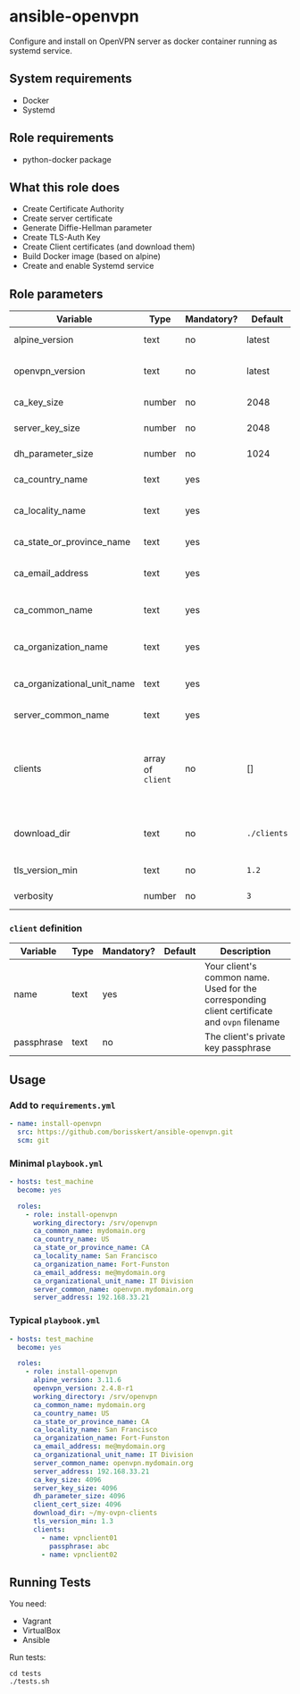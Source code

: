 # ansible-openvpn

Configure and install on OpenVPN server as docker container running as systemd service.

## System requirements

* Docker
* Systemd

## Role requirements

* python-docker package

## What this role does

* Create Certificate Authority
* Create server certificate
* Generate Diffie-Hellman parameter
* Create TLS-Auth Key
* Create Client certificates (and download them)
* Build Docker image (based on alpine)
* Create and enable Systemd service

## Role parameters

| Variable       | Type | Mandatory? | Default | Description                  |
|----------------|------|------------|---------|------------------------------|
| alpine_version | text | no         | latest  | Your selected alpine version |
| openvpn_version | text | no        | latest  | Your selected OpenVPN-Server version |
| ca_key_size     | number     | no    | 2048    | Keysize of the Certificate Authority |
| server_key_size | number     | no    | 2048    | Keysize of the server certificate |
| dh_parameter_size | number   | no    | 1024    | Size of the Diffie-Hellman parameter |
| ca_country_name   | text     | yes   |         | Certificate authority country code (i.e. `US`) |
| ca_locality_name  | text     | yes   |         | Certificate authority locality (i.e. `San Francisco`) |
| ca_state_or_province_name | text | yes |       | Certificate authority state or province (i.e. `CA`) |
| ca_email_address          | text | yes |       | Certificate authority email address (i.e. `me@myhost.mydomain.org`) |
| ca_common_name            | text | yes |       | Certificate authority common name (i.e. `mydomain.org`) |
| ca_organization_name      | text | yes |       | Certificate authority organization name (i.e. `Fort-Funston`) |
| ca_organizational_unit_name | text | yes |     | Certificate authority organizational unit name (i.e. `IT Division`) |
| server_common_name          | text | yes |     | Common name of the server certificate |
| clients                     | array of `client` | no | [] | A list of clients. For each client a client config in `ovpn` format will be created and downloaded to your local directory defined in `download_dir` |
| download_dir                | text              | no | `./clients` | Your local directory the created client `ovpn` configuration files will be downloaded |
| tls_version_min             | text              | no | `1.2` | Option to enforce a minimum TLS version |
| verbosity                   | number            | no | `3` | The verbosity level of your OpenVPN server |

### `client` definition

| Variable | Type | Mandatory? | Default | Description                  |
|----------|------|------------|---------|------------------------------|
| name     | text | yes        |         | Your client's common name. Used for the corresponding client certificate and `ovpn` filename |
| passphrase | text | no       |         | The client's private key passphrase                                                          |

## Usage

### Add to `requirements.yml`

```yaml
- name: install-openvpn
  src: https://github.com/borisskert/ansible-openvpn.git
  scm: git
```

### Minimal `playbook.yml`

```yaml
- hosts: test_machine
  become: yes

  roles:
    - role: install-openvpn
      working_directory: /srv/openvpn
      ca_common_name: mydomain.org
      ca_country_name: US
      ca_state_or_province_name: CA
      ca_locality_name: San Francisco
      ca_organization_name: Fort-Funston
      ca_email_address: me@mydomain.org
      ca_organizational_unit_name: IT Division
      server_common_name: openvpn.mydomain.org
      server_address: 192.168.33.21
```

### Typical `playbook.yml`

```yaml
- hosts: test_machine
  become: yes

  roles:
    - role: install-openvpn
      alpine_version: 3.11.6
      openvpn_version: 2.4.8-r1
      working_directory: /srv/openvpn
      ca_common_name: mydomain.org
      ca_country_name: US
      ca_state_or_province_name: CA
      ca_locality_name: San Francisco
      ca_organization_name: Fort-Funston
      ca_email_address: me@mydomain.org
      ca_organizational_unit_name: IT Division
      server_common_name: openvpn.mydomain.org
      server_address: 192.168.33.21
      ca_key_size: 4096
      server_key_size: 4096
      dh_parameter_size: 4096
      client_cert_size: 4096
      download_dir: ~/my-ovpn-clients
      tls_version_min: 1.3
      clients:
        - name: vpnclient01
          passphrase: abc
        - name: vpnclient02
```

## Running Tests

You need:

* Vagrant
* VirtualBox
* Ansible

Run tests:

```shell script
cd tests
./tests.sh
```
